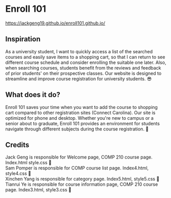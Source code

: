 
<h1>Enroll 101</h1>
  
<a href="https://jackgeng19.github.io/enroll101.github.io/">https://jackgeng19.github.io/enroll101.github.io/</a>
<h2>Inspiration</h2>
<p>As a university student, I want to quickly access a list of the searched courses and easily save items to a shopping cart, so that I can return to see different course schedule and consider enrolling the suitable one later. Also, when searching courses, students benefit from the reviews and feedback of prior students' on their prospective classes. Our website is designed to streamline and improve course registration for university students. 😎</p>
<h2>What does it do?</h2>
<p>Enroll 101 saves your time when you want to add the course to shopping cart compared to other registration sites (Connect Carolina). Our site is optimized for phone and desktop. Whether you're new to campus or a senior about to graduate, Enroll 101 provides an environment for students navigate through different subjects during the course registration. 🚀</p>
<h2>Credits</h2>
<p>Jack Geng is responsible for Welcome page, COMP 210 course page. Index.html style.css 🌟<br>
Sam Pomper is responsible for COMP course list page. Index4.html, style4.css 🌟<br>
Xinchen Yang is responsible for category page. Index5.html, style5.css 🌟<br>
Tianrui Ye is responsible for course information page, COMP 210 course page. Index3.html, style3.css 🌟</p>
